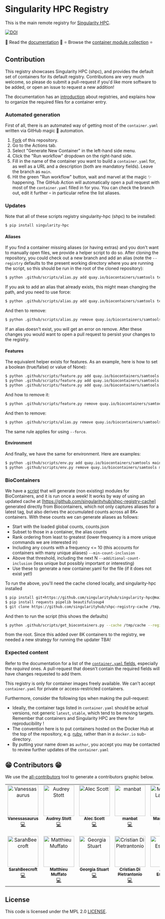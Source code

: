 # Singularity HPC Registry

This is the main remote registry for [Singularity HPC](https://github.com/singularityhub/singularity-hpc).

[![DOI](https://zenodo.org/badge/519896622.svg)](https://zenodo.org/badge/latestdoi/519896622)

📖️ Read the [documentation](https://singularity-hpc.readthedocs.io/en/latest/) 📖️
⭐️ Browse the [container module collection](https://singularityhub.github.io/shpc-registry/) ⭐️

## Contribution

This registry showcases Singularity HPC (shpc), and provides the default set of containers for its default registry.
Contributions are very much welcome, so please do submit a pull-request if you'd like more software to be added, or open an issue to request a new addition!

The documentation has an [introduction](https://singularity-hpc.readthedocs.io/en/latest/getting_started/developer-guide.html#writing-registry-entries) about registries, and explains how to organize the required files for a container entry.

### Automated generation

First of all, there is an automated way of getting most of the `container.yaml` written via GitHub magic 🎩 automation.

1. [Fork](https://docs.github.com/en/get-started/quickstart/fork-a-repo) of this repository.
2. Go to the Actions tab.
3. Select "Generate New Container" in the left-hand side menu.
4. Click the "Run workflow" dropdown on the right-hand side.
5. Fill in the name of the container you want to build a `container.yaml` for, as well as a URL and a description (both are mandatory fields). Leave the branch as `main`.
6. Hit the green "Run workflow" button, wait and marvel at the magic :sparkles: happening. The GitHub Action will automatically open a pull request with most of the `container.yaml` filled in for you. You can check the branch out, edit it further – in particular refine the list aliases.

### Updates

Note that all of these scripts registry singularity-hpc (shpc) to be installed:

```bash
$ pip install singularity-hpc
```

#### Aliases

If you find a container missing aliases (or having extras) and you don't want to manually open files,
we provide a helper script to do so. After cloning the repository, you could check out a new branch and add an alias 
(note the `--registry` defaults to the present working directory where you are running the script, so this
should be run in the root of the cloned repository):

```bash
$ python .github/scripts/alias.py add quay.io/biocontainers/samtools test /opt/bin/test
```

If you ask to add an alias that already exists, this might mean changing the path, and you need to
use force:

```bash
$ python .github/scripts/alias.py add quay.io/biocontainers/samtools test /opt/bin/test --force
```

And then to remove:

```bash
$ python .github/scripts/alias.py remove quay.io/biocontainers/samtools test
```

If an alias doesn't exist, you will get an error on remove.
After these changes you would want to open a pull request to persist your changes to the registry.

#### Features

The equivalent helper exists for features. As an example, here is how to set a boolean
(true/false) or value of None):

```bash
$ python .github/scripts/feature.py add quay.io/biocontainers/samtools home true
$ python .github/scripts/feature.py add quay.io/biocontainers/samtools home false
$ python .github/scripts/feature.py add quay.io/biocontainers/samtools home none
```

And how to remove it:

```bash
$ python .github/scripts/feature.py remove quay.io/biocontainers/samtools home
```

And then to remove:

```bash
$ python .github/scripts/alias.py remove quay.io/biocontainers/samtools test /opt/bin/test
```

The same rule applies for using `--force`.

#### Environment

And finally, we have the same for environment. Here are examples:

```bash
$ python .github/scripts/env.py add quay.io/biocontainers/samtools maintainer vsoch
$ python .github/scripts/env.py remove quay.io/biocontainers/samtools maintainer
```

### BioContainers

We have a [script](.github/scripts/get_biocontainers.py) that will generate (non existing) modules for BioContainers,
and it is run once a week! It works by way of using an updated cache at [https://github.com/singularityhub/shpc-registry-cache]
generated directly from Biocontainers, which not only captures aliases for a latest tag, but also derives the accumulated
counts across all 8K+ containers. With these counts we can generate aliases as follows:

- Start with the loaded global counts, counts.json
- Subset to those in a container, the alias counts
- Rank ordering from least to greatest (lower frequency is a more unique commands we are interested in) 
- Including any counts with a frequency <= 10 (this accounts for containers with many unique aliases) `--min-count-inclusion`
- Above that threshold, including the next N `--additional-count-inclusion` (less unique but possibly important or interesting)
- Use these to generate a new container.yaml for the file (if it does not exist yet!)

To run the above, you'll need the cache cloned locally, and singularity-hpc installed

```bash
$ pip install git+https://github.com/singularityhub/singularity-hpc@main
$ pip install requests pipelib beautifulsoup4
$ git clone https://github.com/singularityhub/shpc-registry-cache /tmp/cache
```

And then to run the script (this shows the defaults)

```bash
$ python .github/scripts/get_biocontainers.py --cache /tmp/cache --registry $(pwd) --min-count-inclusion 10 --additional-count-inclusion 25
```

from the root. Since this added over 8K containers to the registry, we needed a new strategy for running the updater TBA!


### Expected content

Refer to the documentation for a list of the [`container.yaml` fields](https://singularity-hpc.readthedocs.io/en/latest/getting_started/developer-guide.html#registry-yaml-fields), especially the _required_ ones.
A pull-request that doesn't contain the required fields will have changes requested to add them.

This registry is only for container images freely available. We can't accept `container.yaml` for private or access-restricted containers.

Furthermore, consider the following tips when making the pull-request:

- Ideally, the container tags listed in `container.yaml` should be actual versions, not generic `latest`, `stable`, which tend to be moving targets. Remember that containers and Singularity HPC are there for reproducibility !
- The convention here is to put containers hosted on the Docker Hub at the top of the repository, e.g. [ruby](https://github.com/singularityhub/shpc-registry/tree/main/ruby), rather than in a `docker.io` sub-directory.
- By putting your name down as `author`, you accept you may be contacted to review further updates of the `container.yaml`

## 😁️ Contributors 😁️

We use the [all-contributors](https://github.com/all-contributors/all-contributors)
tool to generate a contributors graphic below.

<!-- ALL-CONTRIBUTORS-LIST:START - Do not remove or modify this section -->
<!-- prettier-ignore-start -->
<!-- markdownlint-disable -->
<table>
  <tbody>
    <tr>
      <td align="center" valign="top" width="14.28%"><a href="https://vsoch.github.io"><img src="https://avatars.githubusercontent.com/u/814322?v=4?s=100" width="100px;" alt="Vanessasaurus"/><br /><sub><b>Vanessasaurus</b></sub></a><br /><a href="https://github.com/singularityhub/shpc-registry/commits?author=vsoch" title="Code">💻</a></td>
      <td align="center" valign="top" width="14.28%"><a href="https://github.com/audreystott"><img src="https://avatars.githubusercontent.com/u/43943628?v=4?s=100" width="100px;" alt="Audrey Stott"/><br /><sub><b>Audrey Stott</b></sub></a><br /><a href="https://github.com/singularityhub/shpc-registry/commits?author=audreystott" title="Code">💻</a></td>
      <td align="center" valign="top" width="14.28%"><a href="alecbcs.com"><img src="https://avatars.githubusercontent.com/u/19558067?v=4?s=100" width="100px;" alt="Alec Scott"/><br /><sub><b>Alec Scott</b></sub></a><br /><a href="https://github.com/singularityhub/shpc-registry/commits?author=alecbcs" title="Code">💻</a></td>
      <td align="center" valign="top" width="14.28%"><a href="https://github.com/manbat"><img src="https://avatars.githubusercontent.com/u/41646490?v=4?s=100" width="100px;" alt="manbat"/><br /><sub><b>manbat</b></sub></a><br /><a href="https://github.com/singularityhub/shpc-registry/commits?author=manbat" title="Code">💻</a></td>
      <td align="center" valign="top" width="14.28%"><a href="https://github.com/marcodelapierre"><img src="https://avatars.githubusercontent.com/u/16972180?v=4?s=100" width="100px;" alt="Marco De La Pierre"/><br /><sub><b>Marco De La Pierre</b></sub></a><br /><a href="https://github.com/singularityhub/shpc-registry/commits?author=marcodelapierre" title="Code">💻</a></td>
      <td align="center" valign="top" width="14.28%"><a href="http://surak.wordpress.com"><img src="https://avatars.githubusercontent.com/u/878399?v=4?s=100" width="100px;" alt="Alexandre Strube"/><br /><sub><b>Alexandre Strube</b></sub></a><br /><a href="https://github.com/singularityhub/shpc-registry/commits?author=surak" title="Code">💻</a></td>
      <td align="center" valign="top" width="14.28%"><a href="https://github.com/xdelaruelle"><img src="https://avatars.githubusercontent.com/u/4928853?v=4?s=100" width="100px;" alt="Xavier Delaruelle"/><br /><sub><b>Xavier Delaruelle</b></sub></a><br /><a href="https://github.com/singularityhub/shpc-registry/commits?author=xdelaruelle" title="Code">💻</a></td>
    </tr>
    <tr>
      <td align="center" valign="top" width="14.28%"><a href="https://github.com/SarahBeecroft"><img src="https://avatars.githubusercontent.com/u/16343767?v=4?s=100" width="100px;" alt="SarahBeecroft"/><br /><sub><b>SarahBeecroft</b></sub></a><br /><a href="https://github.com/singularityhub/shpc-registry/commits?author=SarahBeecroft" title="Code">💻</a></td>
      <td align="center" valign="top" width="14.28%"><a href="https://muffato.github.io"><img src="https://avatars.githubusercontent.com/u/623458?v=4?s=100" width="100px;" alt="Matthieu Muffato"/><br /><sub><b>Matthieu Muffato</b></sub></a><br /><a href="https://github.com/singularityhub/shpc-registry/commits?author=muffato" title="Code">💻</a></td>
      <td align="center" valign="top" width="14.28%"><a href="https://github.com/georgiastuart"><img src="https://avatars.githubusercontent.com/u/8276147?v=4?s=100" width="100px;" alt="Georgia Stuart"/><br /><sub><b>Georgia Stuart</b></sub></a><br /><a href="https://github.com/singularityhub/shpc-registry/commits?author=georgiastuart" title="Code">💻</a></td>
      <td align="center" valign="top" width="14.28%"><a href="https://github.com/dipietrantonio"><img src="https://avatars.githubusercontent.com/u/2136256?v=4?s=100" width="100px;" alt="Cristian Di Pietrantonio"/><br /><sub><b>Cristian Di Pietrantonio</b></sub></a><br /><a href="https://github.com/singularityhub/shpc-registry/commits?author=dipietrantonio" title="Code">💻</a></td>
      <td align="center" valign="top" width="14.28%"><a href="https://github.com/AlexisEspinosaGayosso"><img src="https://avatars.githubusercontent.com/u/31269264?v=4?s=100" width="100px;" alt="Alexis Espinosa"/><br /><sub><b>Alexis Espinosa</b></sub></a><br /><a href="https://github.com/singularityhub/shpc-registry/commits?author=AlexisEspinosaGayosso" title="Code">💻</a></td>
      <td align="center" valign="top" width="14.28%"><a href="https://github.com/georgiesamaha"><img src="https://avatars.githubusercontent.com/u/73086054?v=4?s=100" width="100px;" alt="Georgie Samaha"/><br /><sub><b>Georgie Samaha</b></sub></a><br /><a href="https://github.com/singularityhub/shpc-registry/commits?author=georgiesamaha" title="Code">💻</a></td>
      <td align="center" valign="top" width="14.28%"><a href="https://github.com/HasseJohansen"><img src="https://avatars.githubusercontent.com/u/8741977?v=4?s=100" width="100px;" alt="Hasse Hagen Johansen"/><br /><sub><b>Hasse Hagen Johansen</b></sub></a><br /><a href="https://github.com/singularityhub/shpc-registry/commits?author=HasseJohansen" title="Code">💻</a></td>
    </tr>
  </tbody>
</table>

<!-- markdownlint-restore -->
<!-- prettier-ignore-end -->

<!-- ALL-CONTRIBUTORS-LIST:END -->


## License

This code is licensed under the MPL 2.0 [LICENSE](LICENSE).
